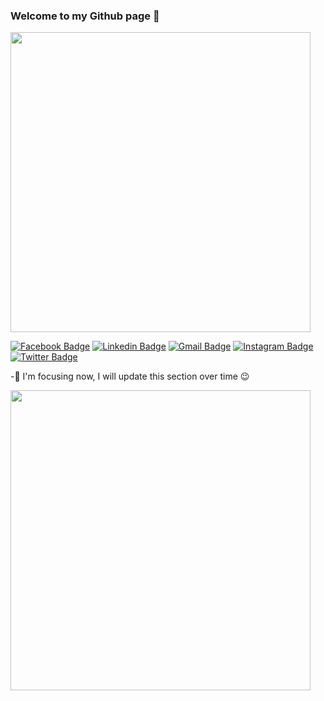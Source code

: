 ### Welcome to my Github page 👋
<img src="https://media.giphy.com/media/Nx0rz3jtxtEre/giphy.gif" width="480px">


[![Facebook Badge](https://img.shields.io/badge/-fede.botu-blue?style=plastic&logo=Facebook&logoColor=white&link=https://www.facebook.com/fede.botu/)](https://www.facebook.com/fede.botu/)
[![Linkedin Badge](https://img.shields.io/badge/-federicoberto-blue?style=plastic&logo=Linkedin&logoColor=white&link=https://www.linkedin.com/in/federicoberto/)](https://www.linkedin.com/in/federicoberto/)
[![Gmail Badge](https://img.shields.io/badge/-fberto@kaist.ac.kr-c14438?style=plastic&logo=Gmail&logoColor=white&link=mailto:fberto@kaist.ac.kr)](mailto:fberto@kaist.ac.kr)
[![Instagram Badge](https://img.shields.io/badge/-fede.botu-purple?style=plastic&logo=instagram&logoColor=white&link=https://www.instagram.com/fede.botu/)](https://www.instagram.com/fede.botu/)
[![Twitter Badge](https://img.shields.io/badge/-fedebotu-blue?style=plastic&logo=Twitter&logoColor=white&link=https://twitter.com/fedebotu)](https://twitter.com/fedebotu)

<!-- ![](https://komarev.com/ghpvc/?username=Juju-botu) -->

-🎯 I'm focusing now, I will update this section over time 😉 




<img width="480px" src="https://github-readme-stats.vercel.app/api?username=fedebotu&hide_title=false&hide_border=false&show_icons=true&include_all_commits=true&count_private=true&line_height=21&text_color=000&icon_color=000&bg_color=0,ea6161,ffc64d,fffc4d,52fa5a&theme=graywhite" /><!-- wi*quL3fcV -->

<!--
OLD STUFF
<a href="https://github.com/anuraghazra/convoychat">
  <img align="center" src="https://github-readme-stats.vercel.app/api?username=Juju-botu&show_icons=true&theme=great-gatsby" />
</a>
-->


<!--
**Juju-botu/Juju-botu** is a ✨ _special_ ✨ repository because its `README.md` (this file) appears on your GitHub profile.
<a href="https://github.com/anuraghazra/github-readme-stats">
  <img align="center" src="https://github-readme-stats.vercel.app/api/top-langs/?username=Juju-botu&theme=buefy&layout=compact" />
</a>
Here are some ideas to get you started:

- 🔭 I’m currently working on ...
- 🌱 I’m currently learning ...
- 👯 I’m looking to collaborate on ...
- 🤔 I’m looking for help with ...
- 💬 Ask me about ...
- 📫 How to reach me: ...
- 😄 Pronouns: ...
- ⚡ Fun fact: ...
-->
